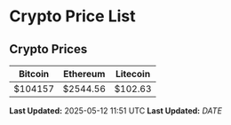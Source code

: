 # Crypto Price List

## Crypto Prices
| Bitcoin | Ethereum | Litecoin |
| ------- | -------- | -------- |
| $104157 | $2544.56 | $102.63 |
**Last Updated:** 2025-05-12 11:51 UTC
**Last Updated:** $DATE$
